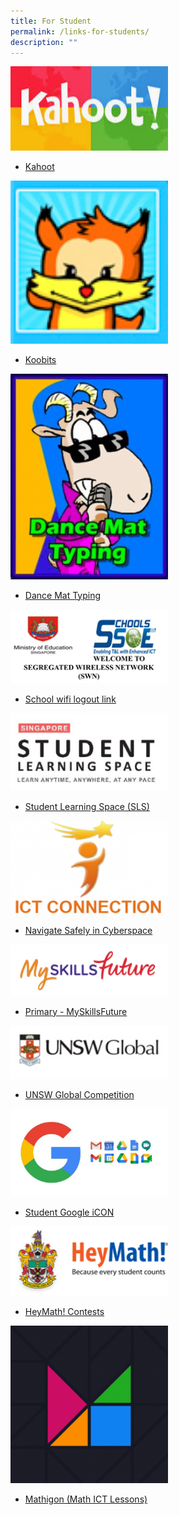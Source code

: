 ```yaml
---
title: For Student
permalink: /links-for-students/
description: ""
---
```

<a href="https://kahoot.it/">
<img src="/images/kahoot.png" style="width:50%">
</a>

* [Kahoot](https://kahoot.it/)

<a href="https://member.koobits.com/">
<img src="/images/koobits.png" style="width:50%">
</a>

* [Koobits](https://member.koobits.com/)

<a href="https://toybox.tools.bbc.co.uk/activities/id/activity-dance-mat-typing/exitGameUrl/http%3A%2F%2Fwww.bbc.co.uk%2Fguides%2Fz3c6tfr">
<img src="/images/Dance-mat-typing-230x300.png" style="width:50%">
</a>

* [Dance Mat Typing](https://toybox.tools.bbc.co.uk/activities/id/activity-dance-mat-typing/exitGameUrl/http%3A%2F%2Fwww.bbc.co.uk%2Fguides%2Fz3c6tfr)


<a href="http://portal.swn.moe.edu.sg/">
<img src="/images/WIFI-SWN.png" style="width:50%">
</a>

* [School wifi logout link](http://portal.swn.moe.edu.sg/)


<a href="https://vle.learning.moe.edu.sg/login">
<img src="/images/SLS.png" style="width:50%">
</a>

* [Student Learning Space (SLS)](https://vle.learning.moe.edu.sg/login)

<a href="https://www.csa.gov.sg/Programmes/sg-cyber-safe-students/about-sg-cyber-safe-students">
<img src="/images/ICT-CONNECTION-1-300x179.png" style="width:50%">
</a>

* [Navigate Safely in Cyberspace](https://www.csa.gov.sg/Programmes/sg-cyber-safe-students/about-sg-cyber-safe-students)

<a href="https://www.myskillsfuture.gov.sg/content/student/en/primary.html">
<img src="/images/MYSKILLFUTURE.png" style="width:50%">
</a>

* [Primary - MySkillsFuture](https://www.myskillsfuture.gov.sg/content/student/en/primary.html)

<a href="https://unswglobal.janisoninsights.com/auth/login/?returnUrl=%2F">
<img src="/images/UNSW-GLOBAL.png" style="width:50%">
</a>

* [UNSW Global Competition](https://unswglobal.janisoninsights.com/auth/login/?returnUrl=%2F)

<a href="https://workspace.google.com/dashboard">
<img src="/images/Google-logos-768x427.jpg" style="width:50%">
</a>

* [Student Google iCON](https://workspace.google.com/dashboard)

<a href="https://contests.heymath.com/RI22">
<img src="/images/HEYMATH.png" style="width:50%">
</a>

* [HeyMath! Contests](https://contests.heymath.com/RI22)

<a href="https://mathigon.org/polypad">
<img src="/images/Mathigon-300x300.png" style="width:50%">
</a>

* [Mathigon (Math ICT Lessons)](https://mathigon.org/polypad)